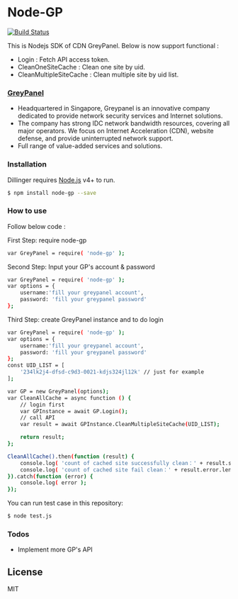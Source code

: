 # Node-GP
[![Build Status](https://travis-ci.org/joemccann/dillinger.svg?branch=master)](https://travis-ci.org/joemccann/dillinger)

This is Nodejs SDK of CDN GreyPanel. Below is now support functional :
  - Login : Fetch API access token.
  - CleanOneSiteCache : Clean one site by uid.
  - CleanMultipleSiteCache : Clean multiple site by uid list.


### [GreyPanel](https://www.greypanel.com/en/)

* Headquartered in Singapore, Greypanel is an innovative company dedicated to provide network security services and Internet solutions.
* The company has strong IDC network bandwidth resources, covering all major operators. We focus on Internet Acceleration (CDN), website defense, and provide uninterrupted network support.
* Full range of value-added services and solutions.

### Installation

Dillinger requires [Node.js](https://nodejs.org/) v4+ to run.
```sh
$ npm install node-gp --save
```

### How to use

Follow below code :

First Step: require node-gp
```sh
var GreyPanel = require( 'node-gp' );
```
Second Step: Input your GP's account & password
```sh
var GreyPanel = require( 'node-gp' );
var options = {
    username:'fill your greypanel account',
    password: 'fill your greypanel password'
};
```

Third Step: create GreyPanel instance and to do login
```sh
var GreyPanel = require( 'node-gp' );
var options = {
    username:'fill your greypanel account',
    password: 'fill your greypanel password'
};
const UID_LIST = [
    '234lk2j4-dfsd-c9d3-0021-kdjs324jl12k' // just for example
];

var GP = new GreyPanel(options);
var CleanAllCache = async function () {
    // login first
    var GPInstance = await GP.Login();	
    // call API
    var result = await GPInstance.CleanMultipleSiteCache(UID_LIST);	

    return result;
};

CleanAllCache().then(function (result) {
    console.log( 'count of cached site successfully clean：' + result.success.length );
    console.log( 'count of cached site fail clean：' + result.error.length );
}).catch(function (error) {
    console.log( error );
});
```

You can run test case in this repository:
```sh
$ node test.js
```

### Todos

 - Implement more GP's API 

License
----
MIT
